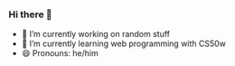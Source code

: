 ### Hi there 👋

<!--
**LHY-42/LHY-42** is a ✨ _special_ ✨ repository because its `README.md` (this file) appears on your GitHub profile.

Here are some ideas to get you started:
-->
- 🔭 I’m currently working on random stuff
- 🌱 I’m currently learning web programming with CS50w
- 😄 Pronouns: he/him

